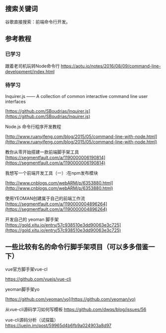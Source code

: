## 搜索关键词
谷歌直接搜索：前端命令行开发。

## 参考教程
### 已学习
跟着老司机玩转Node命令行
https://aotu.io/notes/2016/08/09/command-line-development/index.html

### 待学习
Inquirer.js  —— A collection of common interactive command line user interfaces

[https://github.com/SBoudrias/Inquirer.js](https://github.com/SBoudrias/Inquirer.js)

Node.js 命令行程序开发教程

[http://www.ruanyifeng.com/blog/2015/05/command-line-with-node.html](http://www.ruanyifeng.com/blog/2015/05/command-line-with-node.html)

教你从零开始搭建一款前端脚手架工具  
[https://segmentfault.com/a/1190000006190814](https://segmentfault.com/a/1190000006190814)

我想写一个前端开发工具（一）:在npm发布模块

[http://www.cnblogs.com/webARM/p/6353880.html](http://www.cnblogs.com/webARM/p/6353880.html)

使用YEOMAN创建属于自己的前端工作流  
[https://segmentfault.com/a/1190000004896264](https://segmentfault.com/a/1190000004896264)

开发自己的 yeoman 脚手架  
[https://gold.xitu.io/entry/57c938510e3dd90063e3c725](https://gold.xitu.io/entry/57c938510e3dd90063e3c725)

## 一些比较有名的命令行脚手架项目（可以多多借鉴一下）

vue官方脚手架vue-cl

https://github.com/vuejs/vue-cli

yeoman脚手架yo

[https://github.com/yeoman/yo](https://github.com/yeoman/yo)

从vue-cli源码学习如何写模板
https://github.com/dwqs/blog/issues/56

vue-cli源码分析（试探篇）
https://juejin.im/post/59965d4b6fb9a024903a8d97


